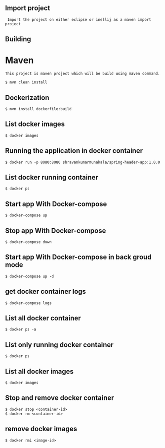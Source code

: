 ## Import project

```
 Import the project on either eclipse or inellij as a maven import project
```

## Building

# Maven

``` 
This project is maven project which will be build using maven command.
```
```
$ mvn clean install
```  

## Dockerization

```  
$ mvn install dockerfile:build
```

## List docker images

```
$ docker images
```

## Running the application in docker container

```
$ docker run -p 8080:8080 shravankumarmunakala/spring-header-app:1.0.0
```

## List docker running container

``` 
$ docker ps
```

## Start app With Docker-compose

``` 
$ docker-compose up
```

## Stop app With Docker-compose

```
$ docker-compose down
```

## Start app With Docker-compose in back groud mode

```
$ docker-compose up -d
```
## get docker container logs

```
$ docker-compose logs
```

## List all docker container

```
$ docker ps -a
```

## List only running docker container

```
$ docker ps
```

## List all docker images

```
$ docker images
```
## Stop and remove docker container

```
$ docker stop <container-id>
$ docker rm <container-id>
```

## remove docker images

```
$ docker rmi <image-id>
```